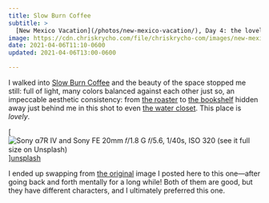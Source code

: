 ```yaml
---
title: Slow Burn Coffee
subtitle: >
  [New Mexico Vacation](/photos/new-mexico-vacation/), Day 4: the loveliest space I have yet seen in the city.
image: https://cdn.chriskrycho.com/file/chriskrycho-com/images/new-mexico-vacation/20210406-thumb.jpg
date: 2021-04-06T11:10-0600
updated: 2021-04-06T13:00-0600

---
```


I walked into [Slow Burn Coffee][sbc] and the beauty of the space stopped me still: full of light, many colors balanced against each other just so, an impeccable aesthetic consistency: from [the roaster][roaster] to [the bookshelf][bookshelf] hidden away just behind me in this shot to even [the water closet][water-closet]. This place is *lovely*.

[sbc]: https://www.slowburncoffee.com
[roaster]: https://unsplash.com/photos/cUyXxE9ixiw
[bookshelf]: https://unsplash.com/photos/W866o9EDbLk
[water-closet]: https://unsplash.com/photos/m9vIxJ_10yc

[![Sony α7R IV and Sony FE 20mm 𝑓/1.8 G  
𝑓/5.6, 1/40s, <abbr>ISO</abbr> 320  
[(see it full size on Unsplash)][unsplash]](https://cdn.chriskrycho.com/file/chriskrycho-com/images/new-mexico-vacation/20210406-thumb.jpg)][unsplash]

[unsplash]: https://unsplash.com/photos/9xz8TsW4Zr8

<div class='note'>

I ended up swapping from [the original][orig] image I posted here to this one—after going back and forth mentally for a long while! Both of them are good, but they have different characters, and I ultimately preferred this one.

</div>

[orig]: https://unsplash.com/photos/QQGX3Xpbz9k
